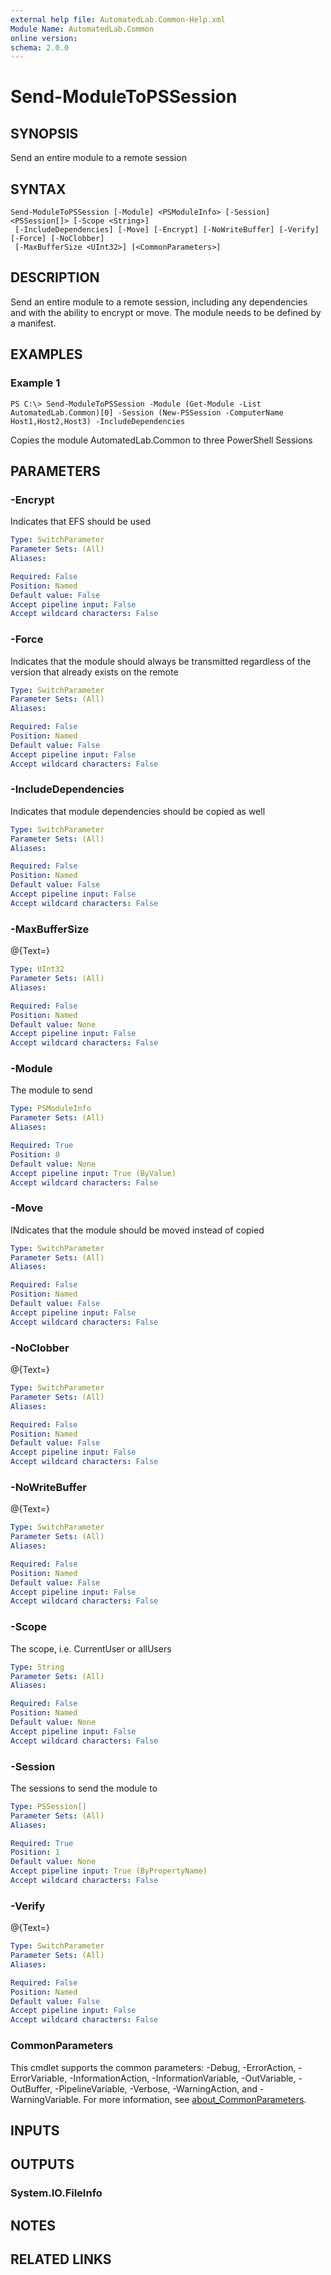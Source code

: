 ```yaml
---
external help file: AutomatedLab.Common-Help.xml
Module Name: AutomatedLab.Common
online version:
schema: 2.0.0
---
```


# Send-ModuleToPSSession

## SYNOPSIS
Send an entire module to a remote session

## SYNTAX

```
Send-ModuleToPSSession [-Module] <PSModuleInfo> [-Session] <PSSession[]> [-Scope <String>]
 [-IncludeDependencies] [-Move] [-Encrypt] [-NoWriteBuffer] [-Verify] [-Force] [-NoClobber]
 [-MaxBufferSize <UInt32>] [<CommonParameters>]
```

## DESCRIPTION
Send an entire module to a remote session, including any dependencies and with the ability to encrypt or move.
The module needs to be defined by a manifest.

## EXAMPLES

### Example 1
```
PS C:\> Send-ModuleToPSSession -Module (Get-Module -List AutomatedLab.Common)[0] -Session (New-PSSession -ComputerName Host1,Host2,Host3) -IncludeDependencies
```

Copies the module AutomatedLab.Common to three PowerShell Sessions

## PARAMETERS

### -Encrypt
Indicates that EFS should be used

```yaml
Type: SwitchParameter
Parameter Sets: (All)
Aliases:

Required: False
Position: Named
Default value: False
Accept pipeline input: False
Accept wildcard characters: False
```

### -Force
Indicates that the module should always be transmitted regardless of the version that already exists on the remote

```yaml
Type: SwitchParameter
Parameter Sets: (All)
Aliases:

Required: False
Position: Named
Default value: False
Accept pipeline input: False
Accept wildcard characters: False
```

### -IncludeDependencies
Indicates that module dependencies should be copied as well

```yaml
Type: SwitchParameter
Parameter Sets: (All)
Aliases:

Required: False
Position: Named
Default value: False
Accept pipeline input: False
Accept wildcard characters: False
```

### -MaxBufferSize
@{Text=}

```yaml
Type: UInt32
Parameter Sets: (All)
Aliases:

Required: False
Position: Named
Default value: None
Accept pipeline input: False
Accept wildcard characters: False
```

### -Module
The module to send

```yaml
Type: PSModuleInfo
Parameter Sets: (All)
Aliases:

Required: True
Position: 0
Default value: None
Accept pipeline input: True (ByValue)
Accept wildcard characters: False
```

### -Move
INdicates that the module should be moved instead of copied

```yaml
Type: SwitchParameter
Parameter Sets: (All)
Aliases:

Required: False
Position: Named
Default value: False
Accept pipeline input: False
Accept wildcard characters: False
```

### -NoClobber
@{Text=}

```yaml
Type: SwitchParameter
Parameter Sets: (All)
Aliases:

Required: False
Position: Named
Default value: False
Accept pipeline input: False
Accept wildcard characters: False
```

### -NoWriteBuffer
@{Text=}

```yaml
Type: SwitchParameter
Parameter Sets: (All)
Aliases:

Required: False
Position: Named
Default value: False
Accept pipeline input: False
Accept wildcard characters: False
```

### -Scope
The scope, i.e.
CurrentUser or allUsers

```yaml
Type: String
Parameter Sets: (All)
Aliases:

Required: False
Position: Named
Default value: None
Accept pipeline input: False
Accept wildcard characters: False
```

### -Session
The sessions to send the module to

```yaml
Type: PSSession[]
Parameter Sets: (All)
Aliases:

Required: True
Position: 1
Default value: None
Accept pipeline input: True (ByPropertyName)
Accept wildcard characters: False
```

### -Verify
@{Text=}

```yaml
Type: SwitchParameter
Parameter Sets: (All)
Aliases:

Required: False
Position: Named
Default value: False
Accept pipeline input: False
Accept wildcard characters: False
```

### CommonParameters
This cmdlet supports the common parameters: -Debug, -ErrorAction, -ErrorVariable, -InformationAction, -InformationVariable, -OutVariable, -OutBuffer, -PipelineVariable, -Verbose, -WarningAction, and -WarningVariable. For more information, see [about_CommonParameters](http://go.microsoft.com/fwlink/?LinkID=113216).

## INPUTS

## OUTPUTS

### System.IO.FileInfo
## NOTES

## RELATED LINKS
